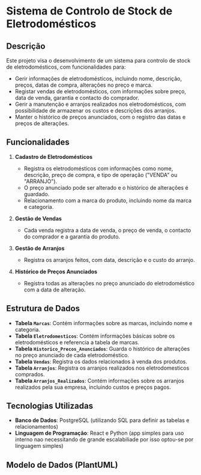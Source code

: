 # Sistema de Controlo de Stock de Eletrodomésticos

## Descrição

Este projeto visa o desenvolvimento de um sistema para controlo de stock de eletrodomésticos, com funcionalidades para:

- Gerir informações de eletrodomésticos, incluindo nome, descrição, preços, datas de compra, alterações no preço e marca.
- Registar vendas de eletrodomésticos, com informações sobre preço, data de venda, garantia e contacto do comprador.
- Gerir a manutenção e arranjos realizados nos eletrodomésticos, com possibilidade de armazenar os custos e descrições dos arranjos.
- Manter o histórico de preços anunciados, com o registro das datas e preços de alterações.

## Funcionalidades

1. **Cadastro de Eletrodomésticos**

   - Registra os eletrodomésticos com informações como nome, descrição, preço de compra, e tipo de operação ("VENDA" ou "ARRANJO").
   - O preço anunciado pode ser alterado e o histórico de alterações é guardado.
   - Relacionamento com a marca do produto, incluindo nome da marca e categoria.

2. **Gestão de Vendas**

   - Cada venda registra a data de venda, o preço de venda, o contacto do comprador e a garantia do produto.

3. **Gestão de Arranjos**

   - Registra os arranjos feitos, com data, descrição e o custo do arranjo.

4. **Histórico de Preços Anunciados**
   - Registra todas as alterações no preço anunciado do eletrodoméstico com a data de alteração.

## Estrutura de Dados

- **Tabela `Marcas`**: Contém informações sobre as marcas, incluindo nome e categoria.
- **Tabela `Eletrodomesticos`**: Contém informações básicas sobre os eletrodomésticos e referencia a tabela de marcas.
- **Tabela `Historico_Precos_Anunciados`**: Guarda o histórico de alterações no preço anunciado de cada eletrodoméstico.
- **Tabela `Vendas`**: Registra os dados relacionados à venda dos produtos.
- **Tabela `Arranjos`**: Registra os arranjos realizados nos eletrodomesticos comprados.
- **Tabela `Arranjos_Realizados`**: Contém informações sobre os arranjos realizados pela sua empresa, incluindo custos e preços pagos.

## Tecnologias Utilizadas

- **Banco de Dados**: PostgreSQL (utilizando SQL para definir as tabelas e relacionamentos)
- **Linguagem de Programação**: React e Python (app simples para uso interno nao necessitando de grande escalabiliade por isso optou-se por linguagem simples)

## Modelo de Dados (PlantUML)
